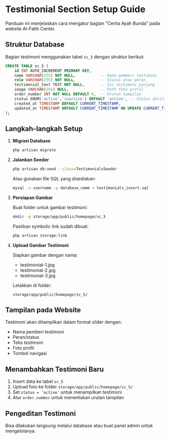 # Testimonial Section Setup Guide

Panduan ini menjelaskan cara mengatur bagian "Cerita Ayah Bunda" pada website Al-Fatih Center.

## Struktur Database

Bagian testimoni menggunakan tabel `sc_5` dengan struktur berikut:

```sql
CREATE TABLE sc_5 (
    id INT AUTO_INCREMENT PRIMARY KEY,
    name VARCHAR(255) NOT NULL,           -- Nama pemberi testimoni
    role VARCHAR(255) NOT NULL,           -- Status atau peran
    testimonial_text TEXT NOT NULL,       -- Isi testimoni panjang
    image VARCHAR(255) NULL,              -- Path foto profil
    order_number INT NOT NULL DEFAULT 0,  -- Urutan tampilan
    status ENUM('active','inactive') DEFAULT 'active', -- Status aktif/tidak aktif
    created_at TIMESTAMP DEFAULT CURRENT_TIMESTAMP,
    updated_at TIMESTAMP DEFAULT CURRENT_TIMESTAMP ON UPDATE CURRENT_TIMESTAMP
);
```

## Langkah-langkah Setup

1. **Migrasi Database**
   ```bash
   php artisan migrate
   ```

2. **Jalankan Seeder**
   ```bash
   php artisan db:seed --class=TestimonialsSeeder
   ```
   
   Atau gunakan file SQL yang disediakan:
   ```bash
   mysql -u username -p database_name < testimonials_insert.sql
   ```

3. **Persiapan Gambar**
   
   Buat folder untuk gambar testimoni:
   ```bash
   mkdir -p storage/app/public/homepage/sc_5
   ```

   Pastikan symbolic link sudah dibuat:
   ```bash
   php artisan storage:link
   ```

4. **Upload Gambar Testimoni**
   
   Siapkan gambar dengan nama:
   - testimonial-1.jpg
   - testimonial-2.jpg
   - testimonial-3.jpg
   
   Letakkan di folder:
   ```
   storage/app/public/homepage/sc_5/
   ```

## Tampilan pada Website

Testimoni akan ditampilkan dalam format slider dengan:
- Nama pemberi testimoni
- Peran/status
- Teks testimoni
- Foto profil
- Tombol navigasi

## Menambahkan Testimoni Baru

1. Insert data ke tabel `sc_5`
2. Upload foto ke folder `storage/app/public/homepage/sc_5/`
3. Set `status = 'active'` untuk menampilkan testimoni
4. Atur `order_number` untuk menentukan urutan tampilan

## Pengeditan Testimoni

Bisa dilakukan langsung melalui database atau buat panel admin untuk mengelolanya.